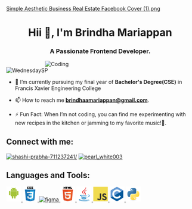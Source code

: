 [Simple Aesthetic Business Real Estate Facebook Cover (1).png](<https://media-hosting.imagekit.io//ade6b5c8438b4210/Simple%20Aesthetic%20Business%20Real%20Estate%20Facebook%20Cover%20(1).png?Expires=1833875435&Key-Pair-Id=K2ZIVPTIP2VGHC&Signature=B5A0QKi9gOgzZeWaMKi9TSAbVY89~EX~TDXSr8gM9z8ABIVzmM1I2ijq4IsxkcbhfApBHNUpX3Ren9r4WLN9KH4gYepZvSPNqEupyXTqzsEEdmKIbpR7q7jCSU4VW8DIhPzhU-J47bko156UMONnskx8dEkdDoDJPyRLACcmZCIX5sy2RAwlzHb25hZXPLwfpZVVNVofWmj~SDkhEUsUPzC283QYcTMU-ONNYxncVOxj1e2kYqjTGvgvKpTIxaAUKUUMCzNSFhz5uMhzKz0Bbik7Qntm4IcT6UXVIjTzLTuWBEPQGFfKDUHVHShAmdWPuvAA5I03euIH5inkOpMsiQ__>)
<h1 align="center">Hii 👋, I'm Brindha Mariappan</h1>
<h3 align="center">A Passionate Frontend Developer.</h3>
<img  align="right"  alt="Coding" width="400" src="https://user-images.githubusercontent.com/74038190/221352975-94759904-aa4c-4032-a8ab-b546efb9c478.gif"> 
<p align="left"> <img src="https://komarev.com/ghpvc/?username=wednesdaysp&label=PROFILE+VIEWS&color=0e75b6&style=plastic&abbreviated=true" alt="WednesdaySP" /> </p>

- 🔭 I’m currently pursuing my final year of **Bachelor's Degree(CSE)** in Francis Xavier Engineering College 
  
- 📫 How to reach me **brindhaamariappan@gmail.com**.
  
- ⚡ Fun Fact: When I’m not coding, you can find me experimenting with new recipes in the kitchen or jamming to my favorite music!🎵.

## Connect with me:
<p align="left">
<a href="https://www.linkedin.com/in/brindha-m-429466238/" target="blank"><img align="center" src="https://raw.githubusercontent.com/rahuldkjain/github-profile-readme-generator/master/src/images/icons/Social/linked-in-alt.svg" alt="shashi-prabha-711237241/" height="30" width="40" /></a>
<a href="https://instagram.com/-brinnnnn_" target="blank"><img align="center" src="https://raw.githubusercontent.com/rahuldkjain/github-profile-readme-generator/master/src/images/icons/Social/instagram.svg" alt="pearl_white003" height="30" width="40" /></a>

## Languages and Tools:
<p align="left"> <a href="https://developer.android.com" target="_blank" rel="noreferrer"> <img src="https://raw.githubusercontent.com/devicons/devicon/master/icons/android/android-original-wordmark.svg" alt="android" width="40" height="40"/> </a>  </a>  <a href="https://www.w3schools.com/css/" target="_blank" rel="noreferrer"> <img src="https://raw.githubusercontent.com/devicons/devicon/master/icons/css3/css3-original-wordmark.svg" alt="css3" width="40" height="40"/> </a> <a href="https://www.figma.com/" target="_blank" rel="noreferrer"> <img src="https://www.vectorlogo.zone/logos/figma/figma-icon.svg" alt="figma" width="40" height="40"/> </a>  <a href="https://www.w3.org/html/" target="_blank" rel="noreferrer"> <img src="https://raw.githubusercontent.com/devicons/devicon/master/icons/html5/html5-original-wordmark.svg" alt="html5" width="40" height="40"/> </a> <a href="https://www.java.com" target="_blank" rel="noreferrer"> <img src="https://raw.githubusercontent.com/devicons/devicon/master/icons/java/java-original.svg" alt="java" width="40" height="40"/> </a> <a href="https://developer.mozilla.org/en-US/docs/Web/JavaScript" target="_blank" rel="noreferrer"> <img src="https://raw.githubusercontent.com/devicons/devicon/master/icons/javascript/javascript-original.svg" alt="javascript" width="40" height="40"/> </a> <a href="https://www.cprogramming.com/" target="_blank" rel="noreferrer"> <img src="https://raw.githubusercontent.com/devicons/devicon/master/icons/c/c-original.svg" alt="c" width="40" height="40"/> </a> <a href="https://www.python.org" target="_blank" rel="noreferrer"> <img src="https://raw.githubusercontent.com/devicons/devicon/master/icons/python/python-original.svg" alt="python" width="40" height="40"/> </a> 
</p>



